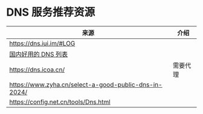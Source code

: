 # DNS 服务推荐资源

| 来源 | 介绍  | 
| -- | -- |
| https://dns.iui.im/#LOG |  |
|  [国内好用的 DNS 列表 ](https://blog.lindexi.com/post/%E5%9B%BD%E5%86%85%E5%A5%BD%E7%94%A8%E7%9A%84-DNS-%E5%88%97%E8%A1%A8.html)|  |
| https://dns.icoa.cn/ | 需要代理 |
| https://www.zyha.cn/select-a-good-public-dns-in-2024/ |  |
| https://config.net.cn/tools/Dns.html |  |


